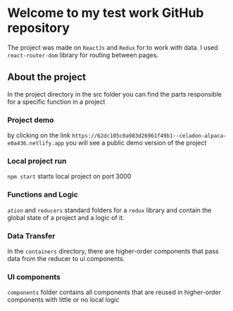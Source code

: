# Welcome to my test work GitHub repository

The project was made on `ReactJs` and `Redux` for to work with data. I used `react-router-dom` library for routing between pages.

## About the project

In the project directory in the src folder you can find the parts responsible for a specific function in a project

### Project demo 

by clicking on the link `https://62dc105c0a983d26961f49b1--celadon-alpaca-e0a436.netlify.app` you will see a public demo version of the project

### Local project run

`npm start` starts local project on port 3000

### Functions and Logic

`ation` and `reducers` standard folders for a `redux` library and contain the global state of a project and a logic of it.

### Data Transfer

In the `containers` directory, there are higher-order components that pass data from the reducer to ui components.

### UI components

`components` folder contains all components that are reused in higher-order components with little or no local logic
